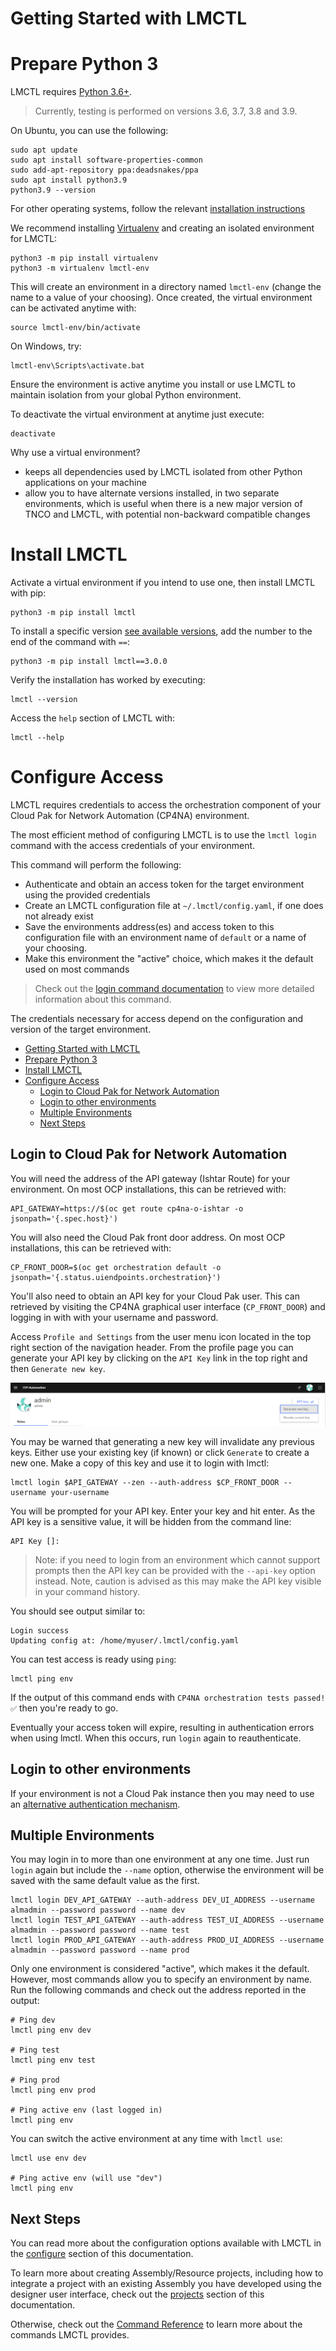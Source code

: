 # Getting Started with LMCTL

# Prepare Python 3

LMCTL requires <a href="https://www.python.org" target="_blank">Python 3.6+</a>.

> Currently, testing is performed on versions 3.6, 3.7, 3.8 and 3.9.

On Ubuntu, you can use the following:

```
sudo apt update
sudo apt install software-properties-common
sudo add-apt-repository ppa:deadsnakes/ppa
sudo apt install python3.9
python3.9 --version
```

For other operating systems, follow the relevant <a href="https://www.python.org/downloads/" target="_blank">installation instructions</a>

We recommend installing <a href="https://virtualenv.pypa.io/en/latest/" target="_blank">Virtualenv</a> and creating an isolated environment for LMCTL:

```
python3 -m pip install virtualenv
python3 -m virtualenv lmctl-env
```

This will create an environment in a directory named `lmctl-env` (change the name to a value of your choosing). Once created, the virtual environment can be activated anytime with:

```
source lmctl-env/bin/activate
```

On Windows, try:

```
lmctl-env\Scripts\activate.bat
```

Ensure the environment is active anytime you install or use LMCTL to maintain isolation from your global Python environment.

To deactivate the virtual environment at anytime just execute:

```
deactivate
```

Why use a virtual environment?

- keeps all dependencies used by LMCTL isolated from other Python applications on your machine
- allow you to have alternate versions installed, in two separate environments, which is useful when there is a new major version of TNCO and LMCTL, with potential non-backward compatible changes

# Install LMCTL

Activate a virtual environment if you intend to use one, then install LMCTL with pip:

```
python3 -m pip install lmctl
```

To install a specific version <a href="https://pypi.org/project/lmctl/" target="_blank">see available versions</a>, add the number to the end of the command with `==`:

```
python3 -m pip install lmctl==3.0.0
```

Verify the installation has worked by executing:

```
lmctl --version
```

Access the `help` section of LMCTL with:

```
lmctl --help
```

# Configure Access 

LMCTL requires credentials to access the orchestration component of your Cloud Pak for Network Automation (CP4NA) environment. 

The most efficient method of configuring LMCTL is to use the `lmctl login` command with the access credentials of your environment.

This command will perform the following:

- Authenticate and obtain an access token for the target environment using the provided credentials
- Create an LMCTL configuration file at `~/.lmctl/config.yaml`, if one does not already exist
- Save the environments address(es) and access token to this configuration file with an environment name of `default` or a name of your choosing.
- Make this environment the "active" choice, which makes it the default used on most commands

> Check out the [login command documentation](command-reference/login.md) to view more detailed information about this command.

The credentials necessary for access depend on the configuration and version of the target environment.

- [Getting Started with LMCTL](#getting-started-with-lmctl)
- [Prepare Python 3](#prepare-python-3)
- [Install LMCTL](#install-lmctl)
- [Configure Access](#configure-access)
  - [Login to Cloud Pak for Network Automation](#login-to-cloud-pak-for-network-automation)
  - [Login to other environments](#login-to-other-environments)
  - [Multiple Environments](#multiple-environments)
  - [Next Steps](#next-steps)

## Login to Cloud Pak for Network Automation

You will need the address of the API gateway (Ishtar Route) for your environment. On most OCP installations, this can be retrieved with:

```
API_GATEWAY=https://$(oc get route cp4na-o-ishtar -o jsonpath='{.spec.host}')
```

You will also need the Cloud Pak front door address. On most OCP installations, this can be retrieved with:

```
CP_FRONT_DOOR=$(oc get orchestration default -o jsonpath='{.status.uiendpoints.orchestration}')
```

You'll also need to obtain an API key for your Cloud Pak user. This can retrieved by visiting the CP4NA graphical user interface (`CP_FRONT_DOOR`) and logging in with with your username and password.

Access `Profile and Settings` from the user menu icon located in the top right section of the navigation header. From the profile page you can generate your API key by clicking on the `API Key` link in the top right and then `Generate new key`. 

![Cloud Pak API Key](images/zen-api-key.png)

You may be warned that generating a new key will invalidate any previous keys. Either use your existing key (if known) or click `Generate` to create a new one. Make a copy of this key and use it to login with lmctl:

```
lmctl login $API_GATEWAY --zen --auth-address $CP_FRONT_DOOR --username your-username 
```

You will be prompted for your API key. Enter your key and hit enter. As the API key is a sensitive value, it will be hidden from the command line:

```
API Key []: 
```

> Note: if you need to login from an environment which cannot support prompts then the API key can be provided with the `--api-key` option instead. Note, caution is advised as this may make the API key visible in your command history.

You should see output similar to:

```
Login success
Updating config at: /home/myuser/.lmctl/config.yaml
```

You can test access is ready using `ping`:

```
lmctl ping env
```

If the output of this command ends with `CP4NA orchestration tests passed! ✅` then you're ready to go. 

Eventually your access token will expire, resulting in authentication errors when using lmctl. When this occurs, run `login` again to reauthenticate.

## Login to other environments

If your environment is not a Cloud Pak instance then you may need to use an [alternative authentication mechanism](auth-modes/index.md).

## Multiple Environments 

You may login in to more than one environment at any one time. Just run `login` again but include the `--name` option, otherwise the environment will be saved with the same default value as the first. 

```
lmctl login DEV_API_GATEWAY --auth-address DEV_UI_ADDRESS --username almadmin --password password --name dev
lmctl login TEST_API_GATEWAY --auth-address TEST_UI_ADDRESS --username almadmin --password password --name test
lmctl login PROD_API_GATEWAY --auth-address PROD_UI_ADDRESS --username almadmin --password password --name prod
```

Only one environment is considered "active", which makes it the default. However, most commands allow you to specify an environment by name. Run the following commands and check out the address reported in the output:

```
# Ping dev
lmctl ping env dev

# Ping test
lmctl ping env test

# Ping prod
lmctl ping env prod

# Ping active env (last logged in)
lmctl ping env
```

You can switch the active environment at any time with `lmctl use`:

```
lmctl use env dev

# Ping active env (will use "dev")
lmctl ping env
```

## Next Steps

You can read more about the configuration options available with LMCTL in the [configure](configure.md) section of this documentation.

To learn more about creating Assembly/Resource projects, including how to integrate a project with an existing Assembly you have developed using the designer user interface, check out the [projects](projects/overview.md) section of this documentation.

Otherwise, check out the [Command Reference](command-reference/index.md) to learn more about the commands LMCTL provides.
